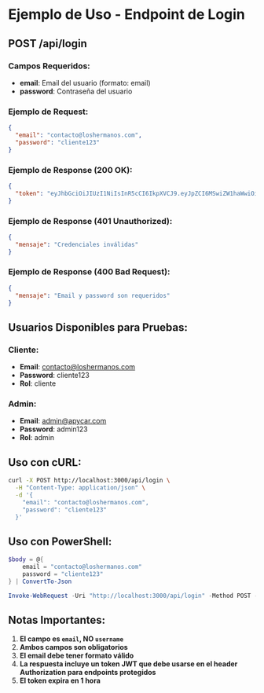 # Ejemplo de Uso - Endpoint de Login

## POST /api/login

### Campos Requeridos:
- **email**: Email del usuario (formato: email)
- **password**: Contraseña del usuario

### Ejemplo de Request:

```json
{
  "email": "contacto@loshermanos.com",
  "password": "cliente123"
}
```

### Ejemplo de Response (200 OK):

```json
{
  "token": "eyJhbGciOiJIUzI1NiIsInR5cCI6IkpXVCJ9.eyJpZCI6MSwiZW1haWwiOiJjb250YWN0b0Bsb3NoZXJtYW5vcy5jb20iLCJyb2wiOiJjbGllbnRlIiwiY2xpZW50ZUlkIjoxLCJpYXQiOjE3MzI5NjI2NTksImV4cCI6MTczMjk2NjI1OX0.example"
}
```

### Ejemplo de Response (401 Unauthorized):

```json
{
  "mensaje": "Credenciales inválidas"
}
```

### Ejemplo de Response (400 Bad Request):

```json
{
  "mensaje": "Email y password son requeridos"
}
```

## Usuarios Disponibles para Pruebas:

### Cliente:
- **Email**: contacto@loshermanos.com
- **Password**: cliente123
- **Rol**: cliente

### Admin:
- **Email**: admin@apycar.com
- **Password**: admin123
- **Rol**: admin

## Uso con cURL:

```bash
curl -X POST http://localhost:3000/api/login \
  -H "Content-Type: application/json" \
  -d '{
    "email": "contacto@loshermanos.com",
    "password": "cliente123"
  }'
```

## Uso con PowerShell:

```powershell
$body = @{
    email = "contacto@loshermanos.com"
    password = "cliente123"
} | ConvertTo-Json

Invoke-WebRequest -Uri "http://localhost:3000/api/login" -Method POST -Body $body -ContentType "application/json"
```

## Notas Importantes:

1. **El campo es `email`, NO `username`**
2. **Ambos campos son obligatorios**
3. **El email debe tener formato válido**
4. **La respuesta incluye un token JWT que debe usarse en el header Authorization para endpoints protegidos**
5. **El token expira en 1 hora** 